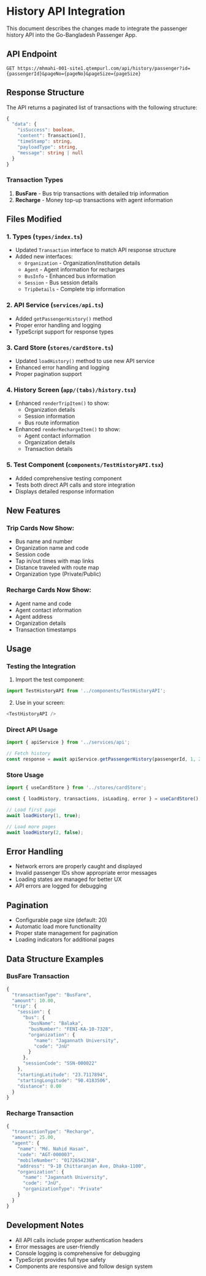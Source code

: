 # History API Integration

This document describes the changes made to integrate the passenger history API into the Go-Bangladesh Passenger App.

## API Endpoint

```
GET https://mhmahi-001-site1.qtempurl.com/api/history/passenger?id={passengerId}&pageNo={pageNo}&pageSize={pageSize}
```

## Response Structure

The API returns a paginated list of transactions with the following structure:

```typescript
{
  "data": {
    "isSuccess": boolean,
    "content": Transaction[],
    "timeStamp": string,
    "payloadType": string,
    "message": string | null
  }
}
```

### Transaction Types

1. **BusFare** - Bus trip transactions with detailed trip information
2. **Recharge** - Money top-up transactions with agent information

## Files Modified

### 1. Types (`types/index.ts`)
- Updated `Transaction` interface to match API response structure
- Added new interfaces:
  - `Organization` - Organization/institution details
  - `Agent` - Agent information for recharges
  - `BusInfo` - Enhanced bus information
  - `Session` - Bus session details
  - `TripDetails` - Complete trip information

### 2. API Service (`services/api.ts`)
- Added `getPassengerHistory()` method
- Proper error handling and logging
- TypeScript support for response types

### 3. Card Store (`stores/cardStore.ts`)
- Updated `loadHistory()` method to use new API service
- Enhanced error handling and logging
- Proper pagination support

### 4. History Screen (`app/(tabs)/history.tsx`)
- Enhanced `renderTripItem()` to show:
  - Organization details
  - Session information
  - Bus route information
- Enhanced `renderRechargeItem()` to show:
  - Agent contact information
  - Organization details
  - Transaction details

### 5. Test Component (`components/TestHistoryAPI.tsx`)
- Added comprehensive testing component
- Tests both direct API calls and store integration
- Displays detailed response information

## New Features

### Trip Cards Now Show:
- Bus name and number
- Organization name and code
- Session code
- Tap in/out times with map links
- Distance traveled with route map
- Organization type (Private/Public)

### Recharge Cards Now Show:
- Agent name and code
- Agent contact information
- Agent address
- Organization details
- Transaction timestamps

## Usage

### Testing the Integration

1. Import the test component:
```typescript
import TestHistoryAPI from '../components/TestHistoryAPI';
```

2. Use in your screen:
```typescript
<TestHistoryAPI />
```

### Direct API Usage

```typescript
import { apiService } from '../services/api';

// Fetch history
const response = await apiService.getPassengerHistory(passengerId, 1, 20);
```

### Store Usage

```typescript
import { useCardStore } from '../stores/cardStore';

const { loadHistory, transactions, isLoading, error } = useCardStore();

// Load first page
await loadHistory(1, true);

// Load more pages
await loadHistory(2, false);
```

## Error Handling

- Network errors are properly caught and displayed
- Invalid passenger IDs show appropriate error messages
- Loading states are managed for better UX
- API errors are logged for debugging

## Pagination

- Configurable page size (default: 20)
- Automatic load more functionality
- Proper state management for pagination
- Loading indicators for additional pages

## Data Structure Examples

### BusFare Transaction
```typescript
{
  "transactionType": "BusFare",
  "amount": 10.00,
  "trip": {
    "session": {
      "bus": {
        "busName": "Balaka",
        "busNumber": "FENI-KA-10-7328",
        "organization": {
          "name": "Jagannath University",
          "code": "JnU"
        }
      },
      "sessionCode": "SSN-000022"
    },
    "startingLatitude": "23.7117894",
    "startingLongitude": "90.4183506",
    "distance": 0.00
  }
}
```

### Recharge Transaction
```typescript
{
  "transactionType": "Recharge",
  "amount": 25.00,
  "agent": {
    "name": "Md. Nahid Hasan",
    "code": "AGT-000003",
    "mobileNumber": "01726542368",
    "address": "9-10 Chittaranjan Ave, Dhaka-1100",
    "organization": {
      "name": "Jagannath University",
      "code": "JnU",
      "organizationType": "Private"
    }
  }
}
```

## Development Notes

- All API calls include proper authentication headers
- Error messages are user-friendly
- Console logging is comprehensive for debugging
- TypeScript provides full type safety
- Components are responsive and follow design system
